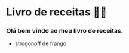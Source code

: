 # Livro de receitas :man_cook:

### Olá bem vindo ao meu livro de receitas.

- strogonoff de frango

